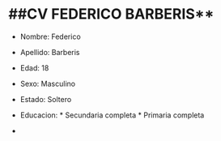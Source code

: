 # ##CV FEDERICO BARBERIS**
* Nombre: Federico
* Apellido: Barberis
* Edad: 18
* Sexo: Masculino
* Estado: Soltero

* Educacion: * Secundaria completa
             * Primaria completa

* 

